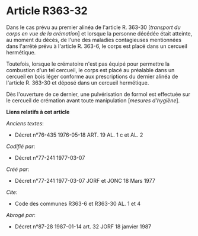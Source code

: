 # Article R363-32

Dans le cas prévu au premier alinéa de l'article R. 363-30 [*transport du corps en vue de la crémation*] et lorsque la
personne décédée était atteinte, au moment du décès, de l'une des maladies contagieuses mentionnées dans l'arrêté prévu à
l'article R. 363-6, le corps est placé dans un cercueil hermétique.

Toutefois, lorsque le crématoire n'est pas équipé pour permettre la combustion d'un tel cercueil, le corps est placé au
préalable dans un cercueil en bois léger conforme aux prescriptions du dernier alinéa de l'article R. 363-30 et déposé dans
un cercueil hermétique.

Dès l'ouverture de ce dernier, une pulvérisation de formol est effectuée sur le cercueil de crémation avant toute
manipulation [*mesures d'hygiène*].

**Liens relatifs à cet article**

_Anciens textes_:

  - Décret n°76-435 1976-05-18 ART. 19 AL. 1 c et AL. 2

_Codifié par_:

  - Décret n°77-241 1977-03-07

_Créé par_:

  - Décret n°77-241 1977-03-07 JORF et JONC 18 Mars 1977

_Cite_:

  - Code des communes R363-6 et R363-30 AL. 1 et 4

_Abrogé par_:

  - Décret n°87-28 1987-01-14 art. 32 JORF 18 janvier 1987
